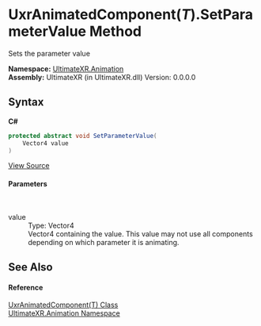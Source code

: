 # UxrAnimatedComponent(*T*).SetParameterValue Method 
 

Sets the parameter value

**Namespace:**&nbsp;<a href="N_UltimateXR_Animation">UltimateXR.Animation</a><br />**Assembly:**&nbsp;UltimateXR (in UltimateXR.dll) Version: 0.0.0.0

## Syntax

**C#**<br />
``` C#
protected abstract void SetParameterValue(
	Vector4 value
)
```

<a href="UltimateXR/Scripts/Animation/UxrAnimatedComponent.cs" rel="noopener noreferrer" title="View the source code">View Source</a><br />

#### Parameters
&nbsp;<dl><dt>value</dt><dd>Type: Vector4<br />Vector4 containing the value. This value may not use all components depending on which parameter it is animating.</dd></dl>

## See Also


#### Reference
<a href="T_UltimateXR_Animation_UxrAnimatedComponent_1">UxrAnimatedComponent(T) Class</a><br /><a href="N_UltimateXR_Animation">UltimateXR.Animation Namespace</a><br />
